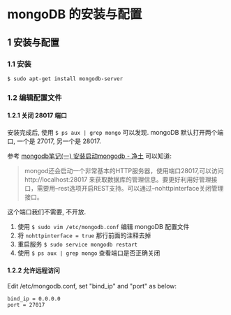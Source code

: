 # mongoDB 的安装与配置

## 1 安装与配置

### 1.1 安装

`$ sudo apt-get install mongodb-server`

### 1.2 编辑配置文件

#### 1.2.1 关闭 28017 端口

安装完成后, 使用 `$ ps aux | grep mongo` 可以发现. mongoDB 默认打开两个端口, 一个是 27017, 另一个是 28017.

参考 [mongodb笔记(一) 安装启动mongodb - 净土](http://howiefh.github.io/2014/04/26/mongodb-note-1-install-mongodb/) 可以知道:

> mongod还会启动一个非常基本的HTTP服务器，使用端口28017,可以访问http://localhost:28017 来获取数据库的管理信息。要更好利用好管理接口，需要用–rest选项开启REST支持。可以通过–nohttpinterface关闭管理接口。

这个端口我们不需要, 不开放.

1. 使用 `$ sudo vim /etc/mongodb.conf` 编辑 mongoDB 配置文件
2. 将 `nohttpinterface = true` 那行前面的注释去掉
3. 重启服务 `$ sudo service mongodb restart`
4. 使用 `$ ps aux | grep mongo` 查看端口是否正确关闭

#### 1.2.2 允许远程访问

Edit /etc/mongodb.conf, set "bind_ip" and "port" as below:

```
bind_ip = 0.0.0.0
port = 27017
```

